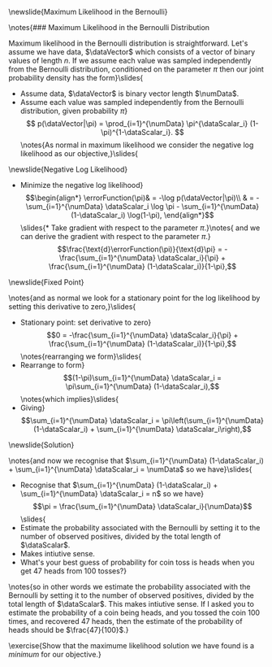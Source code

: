 \newslide{Maximum Likelihood in the Bernoulli}

\notes{### Maximum Likelihood in the Bernoulli Distribution

Maximum likelihood in the Bernoulli distribution is straightforward. Let's assume we have data, $\dataVector$ which consists of a vector of binary values of length $n$. If we assume each value was sampled independently from the Bernoulli distribution, conditioned on the parameter $\pi$ then our joint probability density has the form}\slides{
* Assume data, $\dataVector$ is binary vector length $\numData$. 
* Assume each value was sampled independently from the  Bernoulli distribution, given probability $\pi$}
$$
p(\dataVector|\pi) = \prod_{i=1}^{\numData} \pi^{\dataScalar_i} (1-\pi)^{1-\dataScalar_i}.
$$
\notes{As normal in maximum likelihood we consider the negative log likelihood as our objective,}\slides{

\newslide{Negative Log Likelihood}

* Minimize the negative log likelihood}
  $$\begin{align*}
  \errorFunction(\pi)& = -\log p(\dataVector|\pi)\\ 
                     & = -\sum_{i=1}^{\numData} \dataScalar_i \log \pi - \sum_{i=1}^{\numData} (1-\dataScalar_i) \log(1-\pi),
  \end{align*}$$
\slides{* Take gradient with respect to the parameter $\pi$.}\notes{
and we can derive the gradient with respect to the parameter $\pi$.}
  $$\frac{\text{d}\errorFunction(\pi)}{\text{d}\pi} = -\frac{\sum_{i=1}^{\numData} \dataScalar_i}{\pi}  + \frac{\sum_{i=1}^{\numData} (1-\dataScalar_i)}{1-\pi},$$

\newslide{Fixed Point}

\notes{and as normal we look for a stationary point for the log likelihood by setting this derivative to zero,}\slides{
* Stationary point: set derivative to zero}
  $$0 = -\frac{\sum_{i=1}^{\numData} \dataScalar_i}{\pi}  + \frac{\sum_{i=1}^{\numData} (1-\dataScalar_i)}{1-\pi},$$
\notes{rearranging we form}\slides{
* Rearrange to form}
  $$(1-\pi)\sum_{i=1}^{\numData} \dataScalar_i =   \pi\sum_{i=1}^{\numData} (1-\dataScalar_i),$$
\notes{which implies}\slides{
* Giving}
  $$\sum_{i=1}^{\numData} \dataScalar_i =   \pi\left(\sum_{i=1}^{\numData} (1-\dataScalar_i) + \sum_{i=1}^{\numData} \dataScalar_i\right),$$

\newslide{Solution}

\notes{and now we recognise that $\sum_{i=1}^{\numData} (1-\dataScalar_i) + \sum_{i=1}^{\numData} \dataScalar_i = \numData$ so we have}\slides{
* Recognise that $\sum_{i=1}^{\numData} (1-\dataScalar_i) + \sum_{i=1}^{\numData} \dataScalar_i = n$ so we have}
  $$\pi = \frac{\sum_{i=1}^{\numData} \dataScalar_i}{\numData}$$
\slides{
* Estimate the probability associated with the Bernoulli by setting it to the number of observed positives, divided by the total length of $\dataScalar$. 
* Makes intiutive sense. 
* What's your best guess of probability for coin toss is heads when you get 47 heads from 100 tosses?}

\notes{so in other words we estimate the probability associated with the Bernoulli by setting it to the number of observed positives, divided by the total length of $\dataScalar$. This makes intiutive sense. If I asked you to estimate the probability of a coin being heads, and you tossed the coin 100 times, and recovered 47 heads, then the estimate of the probability of heads should be $\frac{47}{100}$.}

\exercise{Show that the maximume likelihood solution we have found is a *minimum* for our objective.}

